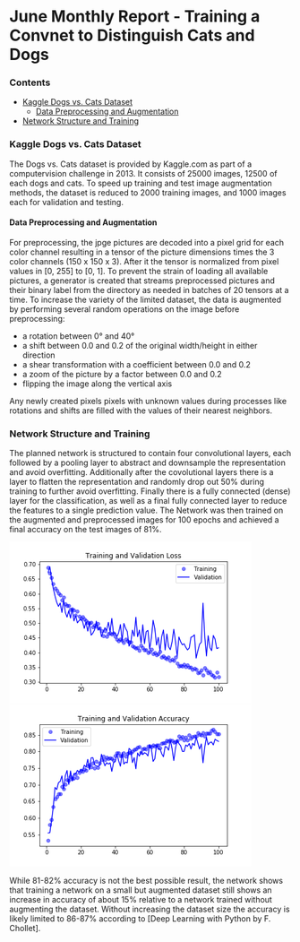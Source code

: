 # June Monthly Report - Training a Convnet to Distinguish Cats and Dogs

### Contents
- [Kaggle Dogs vs. Cats Dataset](#Kaggle-Dogs-vs.-Cats-Dataset)
    - [Data Preprocessing and Augmentation](#Data-Preprocessing-and-Augmentation)
- [Network Structure and Training](#Network-Structure-and-Training)

### Kaggle Dogs vs. Cats Dataset
The Dogs vs. Cats dataset is provided by Kaggle.com as part of a computervision challenge in 2013. It consists of 
25000 images, 12500 of each dogs and cats. To speed up training and test image augmentation methods, the dataset is 
reduced to 2000 training images, and 1000 images each for validation and testing.

#### Data Preprocessing and Augmentation
For preprocessing, the  jpge pictures are decoded into a pixel grid for each color channel resulting in a tensor of 
the picture dimensions times the 3 color channels (150 x 150 x 3). After it the tensor is normalized from  pixel values
 in [0, 255] to [0, 1]. To prevent the strain of loading all available pictures, a generator is created that streams 
 preprocessed pictures and their binary label from the directory as needed in batches of 20 tensors at a time.
 To increase the variety of the limited dataset, the data is augmented by performing several random operations on the 
 image before preprocessing:
 - a rotation between 0° and 40°
 - a shift between 0.0 and 0.2 of the original width/height in either direction
 - a shear transformation with a coefficient between 0.0 and 0.2
 - a zoom of the picture by a factor between 0.0 and 0.2
 - flipping the image along the vertical axis
 
 Any newly created pixels pixels with unknown values during processes like rotations and shifts are filled with the 
 values of their nearest neighbors.
 
 ### Network Structure and Training
 The planned network is structured to contain four convolutional layers, each followed by a pooling layer to abstract
  and downsample the representation and avoid overfitting. Additionally after the covolutional layers there is a 
  layer to flatten the representation and randomly drop out 50% during training to further avoid overfitting.
 Finally there is a fully connected (dense) layer for the classification, as well as a final fully connected layer to
  reduce the features to a single prediction value.
The Network was then trained on the augmented and preprocessed images for 100 epochs and achieved a final accuracy on
 the test images of 81%.

![](../../notes/img/convnetFromScratch_Loss.png)
![](../../notes/img/convnetFromScratch_Accuracy.png)

While 81-82% accuracy is not the best possible result, the network shows that training a network on a small 
but augmented dataset still shows an increase in accuracy of about 15% relative to a network trained without augmenting 
the dataset. Without increasing the dataset size the accuracy is likely limited to 86-87% according to [Deep Learning
 with Python by F. Chollet].